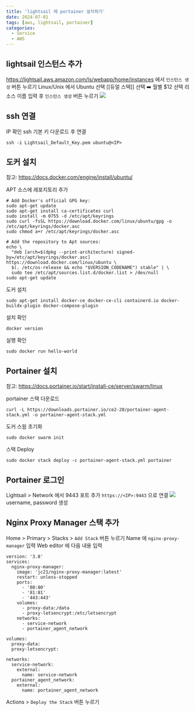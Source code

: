 ```yaml
---
title: 'lightsail 에 portainer 설치하기'
date: 2024-07-01
tags: [aws, lightsail, portainer]
categories:
  - Service
  - AWS
---
```


## lightsail 인스턴스 추가

https://lightsail.aws.amazon.com/ls/webapp/home/instances 에서 `인스턴스 생성` 버튼 누르기
Linux/Unix 에서 Ubuntu 선택
[[듀얼 스택]] 선택 ➡️ 월별 $12 선택
리소스 이름 입력 후 `인스턴스 생성` 버튼 누르기
![](https://i.imgur.com/yrHhPia.png)

## ssh 연결

IP 확인
ssh 기본 키 다운로드 후 연결

```shell
ssh -i Lightsail_Default_Key.pem ubuntu@<IP>
```

## 도커 설치

참고: https://docs.docker.com/engine/install/ubuntu/

APT 소스에 레포지토리 추가

```shell
# Add Docker's official GPG key:
sudo apt-get update
sudo apt-get install ca-certificates curl
sudo install -m 0755 -d /etc/apt/keyrings
sudo curl -fsSL https://download.docker.com/linux/ubuntu/gpg -o /etc/apt/keyrings/docker.asc
sudo chmod a+r /etc/apt/keyrings/docker.asc

# Add the repository to Apt sources:
echo \
  "deb [arch=$(dpkg --print-architecture) signed-by=/etc/apt/keyrings/docker.asc] https://download.docker.com/linux/ubuntu \
  $(. /etc/os-release && echo "$VERSION_CODENAME") stable" | \
  sudo tee /etc/apt/sources.list.d/docker.list > /dev/null
sudo apt-get update
```

도커 설치

```shell
sudo apt-get install docker-ce docker-ce-cli containerd.io docker-buildx-plugin docker-compose-plugin
```

설치 확인

```shell
docker version
```

실행 확인

```shell
sudo docker run hello-world
```

## Portainer 설치

참고: https://docs.portainer.io/start/install-ce/server/swarm/linux

portainer 스택 다운로드

```shell
curl -L https://downloads.portainer.io/ce2-20/portainer-agent-stack.yml -o portainer-agent-stack.yml
```

도커 스웜 초기화

```shell
sudo docker swarm init
```

스택 Deploy

```shell
sudo docker stack deploy -c portainer-agent-stack.yml portainer
```

## Portainer 로그인

Lightsail > Network 에서 9443 포트 추가
`https://<IP>:9443` 으로 연결
![](https://i.imgur.com/Ql1PqYi.png)
username, password 생성

## Nginx Proxy Manager 스택 추가

Home > Primary > Stacks > `Add Stack` 버튼 누르기
Name 에 `nginx-proxy-manager` 입력
Web editor 에 다음 내용 입력

```shell
version: '3.8'
services:
  nginx-proxy-manager:
    image: 'jc21/nginx-proxy-manager:latest'
    restart: unless-stopped
    ports:
      - '80:80'
      - '81:81'
      - '443:443'
    volumes:
      - proxy-data:/data
      - proxy-letsencrypt:/etc/letsencrypt
    networks:
      - service-network
      - portainer_agent_network

volumes:
  proxy-data:
  proxy-letsencrypt:

networks:
  service-network:
    external:
      name: service-network
  portainer_agent_network:
    external:
      name: portainer_agent_network
```

Actions > `Deploy the Stack` 버튼 누르기
